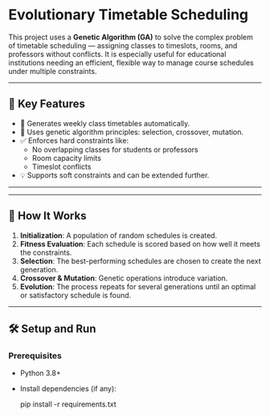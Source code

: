 # Evolutionary Timetable Scheduling

This project uses a **Genetic Algorithm (GA)** to solve the complex problem of timetable scheduling — assigning classes to timeslots, rooms, and professors without conflicts. It is especially useful for educational institutions needing an efficient, flexible way to manage course schedules under multiple constraints.

---

## 🧠 Key Features

- 📅 Generates weekly class timetables automatically.
- 🧬 Uses genetic algorithm principles: selection, crossover, mutation.
- ✅ Enforces hard constraints like:
  - No overlapping classes for students or professors
  - Room capacity limits
  - Timeslot conflicts
- 💡 Supports soft constraints and can be extended further.

---


---

## 🚀 How It Works

1. **Initialization**: A population of random schedules is created.
2. **Fitness Evaluation**: Each schedule is scored based on how well it meets the constraints.
3. **Selection**: The best-performing schedules are chosen to create the next generation.
4. **Crossover & Mutation**: Genetic operations introduce variation.
5. **Evolution**: The process repeats for several generations until an optimal or satisfactory schedule is found.

---

## 🛠️ Setup and Run

### Prerequisites

- Python 3.8+
- Install dependencies (if any):

  pip install -r requirements.txt


